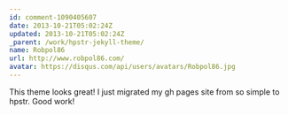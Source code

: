 ```yaml
---
id: comment-1090405607
date: 2013-10-21T05:02:24Z
updated: 2013-10-21T05:02:24Z
_parent: /work/hpstr-jekyll-theme/
name: Robpol86
url: http://www.robpol86.com/
avatar: https://disqus.com/api/users/avatars/Robpol86.jpg
---
```


This theme looks great! I just migrated my gh pages site from so simple to
hpstr. Good work!

